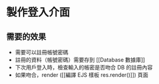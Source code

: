 # 製作登入介面
## 需要的效果
- 需要可以註冊帳號密碼
- 註冊的資料（帳號密碼）需要存到 [[Database 數據庫]]
- 下次用戶登入時，檢查輸入的帳密是否吻合 DB 的註冊內容
- 如果吻合，render ([[編譯 EJS 樣板 res.render()]]) 頁面


